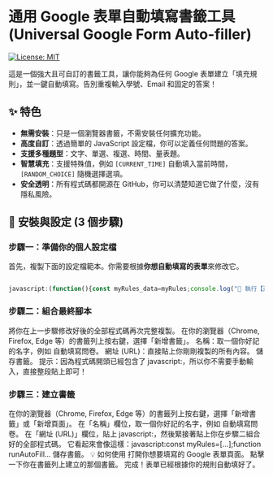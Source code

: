 # 通用 Google 表單自動填寫書籤工具 (Universal Google Form Auto-filler)

[![License: MIT](https://img.shields.io/badge/License-MIT-yellow.svg)](https://opensource.org/licenses/MIT)

這是一個強大且可自訂的書籤工具，讓你能夠為任何 Google 表單建立「填充規則」，並一鍵自動填寫。告別重複輸入學號、Email 和固定的答案！

## ✨ 特色

-   **無需安裝**：只是一個瀏覽器書籤，不需安裝任何擴充功能。
-   **高度自訂**：透過簡單的 JavaScript 設定檔，你可以定義任何問題的答案。
-   **支援多種題型**：文字、單選、複選、時間、量表題。
-   **智慧填充**：支援特殊值，例如 `[CURRENT_TIME]` 自動填入當前時間，`[RANDOM_CHOICE]` 隨機選擇選項。
-   **安全透明**：所有程式碼都開源在 GitHub，你可以清楚知道它做了什麼，沒有隱私風險。

## 🚀 安裝與設定 (3 個步驟)

### 步驟一：準備你的個人設定檔

首先，複製下面的設定檔範本。你需要根據**你想自動填寫的表單**來修改它。

```javascript

javascript:(function(){const myRules_data=myRules;console.log("🚀 執行【通用自動填寫腳本】...");function fillInput(e,t){if(!e)return!1;const n=Object.getOwnPropertyDescriptor(window.HTMLInputElement.prototype,"value").set;return n.call(e,t),e.dispatchEvent(new Event("input",{bubbles:!0})),!0}function processSpecialValue(e){if("string"!=typeof e)return e;if("[CURRENT_TIME]"===e.toUpperCase()){const e=new Date,t=String(e.getHours()),n=String(e.getMinutes()).padStart(2,"0");return{hours:t,minutes:n}}return e}document.querySelectorAll('[role="listitem"]').forEach(e=>{const t=e.querySelector('[role="heading"]');if(t){const n=t.textContent.trim();if(n){const t=myRules_data.find(e=>n.includes(e.question));if(t){console.log(`✅ 找到匹配規則: "${t.question}"`);const n=processSpecialValue(t.answer);try{switch(t.type){case"text":case"textarea":{const o=e.querySelector('input[type="text"], textarea');o&&fillInput(o,n);break}case"radio":{const o=Array.from(e.querySelectorAll('[role="radio"]'));let r;"[RANDOM_CHOICE]"===n.toUpperCase()?r=o[Math.floor(Math.random()*o.length)]:r=o.find(e=>e.parentElement.textContent.trim().includes(n)),r&&r.click();break}case"checkbox":{const o=Array.from(e.querySelectorAll('[role="checkbox"]')),r=Array.isArray(n)?n:[n];o.forEach(e=>{const t=e.parentElement.textContent.trim();r.some(e=>t.includes(e))&&e.click()});break}case"time":{const o=e.querySelector('input[aria-label="小時"]'),r=e.querySelector('input[aria-label="分鐘"]');o&&r&&"object"==typeof n&&(fillInput(o,n.hours),fillInput(r,n.minutes));break}case"scale":{const o=Array.from(e.querySelectorAll('[role="radio"]'));let r;"[RANDOM_CHOICE]"===n.toUpperCase()?r=o[Math.floor(Math.random()*o.length)]:r=o.find(e=>e.getAttribute("data-value")===String(n)),r&&r.click()}}}catch(e){console.error(`處理 "${t.question}" 時發生錯誤:`,e)}}}}}),console.log("✨ 本次頁面處理完畢！")})();
```


### 步驟二：組合最終腳本
將你在上一步驟修改好後的全部程式碼再次完整複製。
在你的瀏覽器（Chrome, Firefox, Edge 等）的書籤列上按右鍵，選擇「新增書籤」。
名稱：取一個你好記的名字，例如 自動填寫問卷。
網址 (URL)：直接貼上你剛剛複製的所有內容。
儲存書籤。
提示：因為程式碼開頭已經包含了 javascript:，所以你不需要手動輸入，直接整段貼上即可！

### 步驟三：建立書籤
在你的瀏覽器（Chrome, Firefox, Edge 等）的書籤列上按右鍵，選擇「新增書籤」或「新增頁面」。
在「名稱」欄位，取一個你好記的名字，例如 自動填寫問卷。
在「網址 (URL)」欄位，貼上 javascript:，然後緊接著貼上你在步驟二組合好的全部程式碼。
它看起來會像這樣：javascript:const myRules=[...];function runAutoFill...
儲存書籤。
💡 如何使用
打開你想要填寫的 Google 表單頁面。
點擊一下你在書籤列上建立的那個書籤。
完成！表單已經根據你的規則自動填好了。
